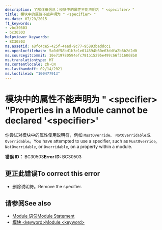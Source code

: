 ```yaml
---
description: 了解详细信息：模块中的属性不能声明为 " <specifier> "
title: 模块中的属性不能声明为 " <specifier> "
ms.date: 07/20/2015
f1_keywords:
- vbc30503
- bc30503
helpviewer_keywords:
- BC30503
ms.assetid: a8fc4ce5-425f-4aad-9c77-95893baddcc1
ms.openlocfilehash: 5a0df58bd1b3e1e614694b60e63ddfa2b6b2d2d0
ms.sourcegitcommit: 10e719780594efc781b15295e499c66f316068b8
ms.translationtype: MT
ms.contentlocale: zh-CN
ms.lasthandoff: 02/14/2021
ms.locfileid: "100477913"
---
```

# <a name="properties-in-a-module-cannot-be-declared-specifier"></a><span data-ttu-id="c6e4d-103">模块中的属性不能声明为 " \<specifier> "</span><span class="sxs-lookup"><span data-stu-id="c6e4d-103">Properties in a Module cannot be declared '\<specifier>'</span></span>

<span data-ttu-id="c6e4d-104">你尝试对模块中的属性使用说明符，例如 `MustOverride`、 `NotOverridable`或 `Overridable`。</span><span class="sxs-lookup"><span data-stu-id="c6e4d-104">You have attempted to use a specifier, such as `MustOverride`, `NotOverridable`, or `Overridable`, on a property within a module.</span></span>  
  
 <span data-ttu-id="c6e4d-105">**错误 ID：** BC30503</span><span class="sxs-lookup"><span data-stu-id="c6e4d-105">**Error ID:** BC30503</span></span>  
  
## <a name="to-correct-this-error"></a><span data-ttu-id="c6e4d-106">更正此错误</span><span class="sxs-lookup"><span data-stu-id="c6e4d-106">To correct this error</span></span>  
  
- <span data-ttu-id="c6e4d-107">删除说明符。</span><span class="sxs-lookup"><span data-stu-id="c6e4d-107">Remove the specifier.</span></span>  
  
## <a name="see-also"></a><span data-ttu-id="c6e4d-108">请参阅</span><span class="sxs-lookup"><span data-stu-id="c6e4d-108">See also</span></span>

- [<span data-ttu-id="c6e4d-109">Module 语句</span><span class="sxs-lookup"><span data-stu-id="c6e4d-109">Module Statement</span></span>](../language-reference/statements/module-statement.md)
- [<span data-ttu-id="c6e4d-110">模块 \<keyword></span><span class="sxs-lookup"><span data-stu-id="c6e4d-110">Module \<keyword></span></span>](../language-reference/modifiers/module-keyword.md)
